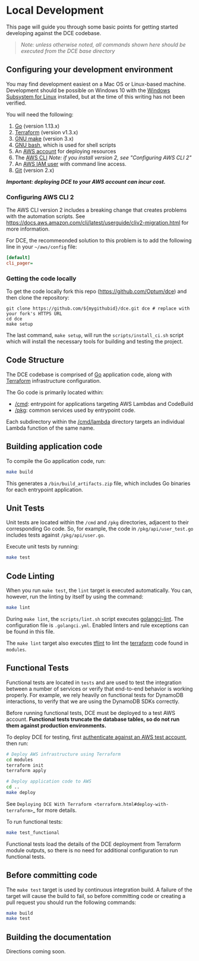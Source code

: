 # Local Development

This page will guide you through some basic points for getting started developing against the DCE codebase.

> *Note: unless otherwise noted, all commands shown here should be executed from
> the DCE base directory*

## Configuring your development environment

You may find development easiest on a Mac OS or Linux-based machine. Development should be possible on Windows 10 with the [Windows Subsystem for Linux](https://docs.microsoft.com/en-us/windows/wsl/install-win10) installed, but at the time of this writing has not been verified.

You will need the following:

1. [Go](https://golang.org/doc/install) (version 1.13.x)
1. [Terraform](https://learn.hashicorp.com/terraform/getting-started/install.html) (version v1.3.x)
1. [GNU make]() (version 3.x)
1. [GNU bash](https://www.gnu.org/software/bash/), which is used for shell scripts
1. An [AWS account](https://aws.amazon.com/premiumsupport/knowledge-center/create-and-activate-aws-account/) for deploying resources
1. The [AWS CLI](https://docs.aws.amazon.com/cli/latest/userguide/cli-chap-install.html) _Note: if you install version 2, see "Configuring AWS CLI 2"_
1. An [AWS IAM user](https://docs.aws.amazon.com/IAM/latest/UserGuide/getting-started_create-admin-group.html) with command line access.
1. [Git](https://git-scm.com/book/en/v2/Getting-Started-Installing-Git) (version 2.x)

***Important: deploying DCE to your AWS account can incur cost.***

### Configuring AWS CLI 2

The AWS CLI version 2 includes a breaking change that creates problems with the automation scripts. See
https://docs.aws.amazon.com/cli/latest/userguide/cliv2-migration.html for more information.

For DCE, the recommeonded solution to this problem is to add the following line
in your `~/aws/config` file:

```ini
[default]
cli_pager=
```

### Getting the code locally

To get the code locally fork this repo (https://github.com/Optum/dce) and then clone the repository:

```
git clone https://github.com/${mygithubid}/dce.git dce # replace with your fork's HTTPS URL
cd dce
make setup
```

The last command, `make setup`, will run the `scripts/install_ci.sh` script which will install
the necessary tools for building and testing the project.

## Code Structure

The DCE codebase is comprised of [Go](https://golang.org/) application code, along with [Terraform](https://terraform.io) infrastructure configuration.

The Go code is primarily located within:

- [/cmd](https://github.com/Optum/dce/tree/master/cmd): entrypoint for applications targeting AWS Lambdas and CodeBuild
- [/pkg](https://github.com/Optum/dce/tree/master/pkg): common services used by entrypoint code.

Each subdirectory within the [/cmd/lambda](https://github.com/Optum/dce/tree/master/cmd/lambda) directory targets an individual Lambda function of the same name.


## Building application code

To compile the Go application code, run:

```bash
make build
```

This generates a `/bin/build_artifacts.zip` file, which includes Go binaries for each entrypoint application.

## Unit Tests

Unit tests are located within the `/cmd` and `/pkg` directories, adjacent to their corresponding Go code. So, for example, the code in `/pkg/api/user_test.go` includes tests against `/pkg/api/user.go`.

Execute unit tests by running:

```bash
make test
```

## Code Linting

When you run `make test`, the `lint` target is executed automatically. You can, however, run
the linting by itself by using the command:

```bash
make lint
```

During `make lint`, the `scripts/lint.sh` script executes [golangci-lint](https://github.com/golangci/golangci-lint). The configuration file is `.golangci.yml`. Enabled linters and
rule exceptions can be found in this file.

The `make lint` target also executes [tflint](https://github.com/terraform-linters/tflint)
to lint the [terraform](https://www.terraform.io/) code found in `modules`.

## Functional Tests

Functional tests are located in `tests` and are used to test the integration between a number of services or verify that end-to-end behavior is working properly. For example, we rely heavily on functional tests for DynamoDB interactions, to verify that we are using the DynamoDB SDKs correctly.

Before running functional tests, DCE must be deployed to a test AWS account. **Functional tests truncate the database tables, so do not run them against production environments.**

To deploy DCE for testing, first [authenticate against an AWS test account](https://docs.aws.amazon.com/cli/latest/userguide/cli-chap-configure.html), then run:

```bash
# Deploy AWS infrastructure using Terraform
cd modules
terraform init
terraform apply

# Deploy application code to AWS
cd ..
make deploy
```

See `Deploying DCE With Terraform <terraform.html#deploy-with-terraform>`_ for more details.

To run functional tests:

```bash
make test_functional
```

Functional tests load the details of the DCE deployment from Terraform module outputs, so there is no need for additional configuration to run functional tests.

## Before committing code

The `make test` target is used by continuous integration build. A failure of the target will
cause the build to fail, so before committing code or creating a pull request you should
run the following commands:

```bash
make build
make test
```


## Building the documentation

Directions coming soon.